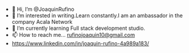 - 👋 Hi, I’m @JoaquinRufino
- 👀 I’m interested in writing.Learn constantly.I am an ambassador in the company Acala Network
- 🌱 I’m currently learning Full stack development studio. 
- 📫 How to reach me... rufinojoaquin10@gmail.com
- https://www.linkedin.com/in/joaquin-rufino-4a989a183/

<!---
JoaquinRufino/JoaquinRufino is a ✨ special ✨ repository because its `README.md` (this file) appears on your GitHub profile.
You can click the Preview link to take a look at your changes.
--->
